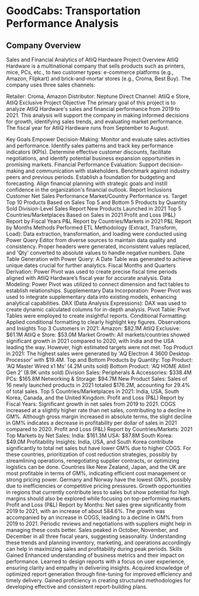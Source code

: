 # GoodCabs: Transportation Performance Analysis

## Company Overview

Sales and Financial Analytics of AtliQ Hardware
Project Overview
AtliQ Hardware is a multinational company that sells products such as printers, mice, PCs, etc., to two customer types: e-commerce platforms (e.g., Amazon, Flipkart) and brick-and-mortar stores (e.g., Croma, Best Buy). The company uses three sales channels:

Retailer: Croma, Amazon
Distributor: Neptune
Direct Channel: AtliQ e Store, AtliQ Exclusive
Project Objective
The primary goal of this project is to analyze AtliQ Hardware's sales and financial performance from 2019 to 2021. This analysis will support the company in making informed decisions for growth, identifying sales trends, and evaluating market performance. The fiscal year for AtliQ Hardware runs from September to August.

Key Goals
Empower Decision-Making:
Monitor and evaluate sales activities and performance.
Identify sales patterns and track key performance indicators (KPIs).
Determine effective customer discounts, facilitate negotiations, and identify potential business expansion opportunities in promising markets.
Financial Performance Evaluation:
Support decision-making and communication with stakeholders.
Benchmark against industry peers and previous periods.
Establish a foundation for budgeting and forecasting.
Align financial planning with strategic goals and instill confidence in the organization's financial outlook.
Report Inclusions
Customer Net Sales Performance
Market/Country Performance vs. Target
Top 10 Products Based on Sales
Top 5 and Bottom 5 Products by Quantity Sold
Division-Level Sales Report
New Products Launched in 2021
Top 5 Countries/Marketplaces Based on Sales in 2021
Profit and Loss (P&L) Report by Fiscal Years
P&L Report by Countries/Markets in 2021
P&L Report by Months
Methods Performed
ETL Methodology (Extract, Transform, Load):
Data extraction, transformation, and loading were conducted using Power Query Editor from diverse sources to maintain data quality and consistency.
Proper headers were generated, inconsistent values replaced, and 'Qty' converted to absolute values to handle negative numbers.
Date Table Generation with Power Query:
A Date Table was generated to achieve unique dates crucial for further analytics.
Fiscal Months and Quarters Derivation:
Power Pivot was used to create precise fiscal time periods aligned with AtliQ Hardware’s fiscal year for accurate analysis.
Data Modeling:
Power Pivot was utilized to connect dimension and fact tables to establish relationships.
Supplementary Data Incorporation:
Power Pivot was used to integrate supplementary data into existing models, enhancing analytical capabilities.
DAX (Data Analysis Expressions):
DAX was used to create dynamic calculated columns for in-depth analysis.
Pivot Table:
Pivot Tables were employed to create insightful reports.
Conditional Formatting:
Applied conditional formatting to clearly highlight key figures.
Observations and Insights
Top 3 Customers in 2021:
Amazon: $82.1M
AtliQ Exclusive: $61.1M
AtliQ e Store: $53.0M
Market Growth:
All markets/countries showed significant growth in 2021 compared to 2020, with India and the USA leading the way. However, high estimated targets were not met.
Top Product in 2021:
The highest sales were generated by 'AQ Electron 4 3600 Desktop Processor' with $19.4M.
Top and Bottom Products by Quantity:
Top Product: 'AQ Master Wired x1 Ms' (4.2M units sold)
Bottom Product: 'AQ HOME Allin1 Gen 2' (8.9K units sold)
Division Sales:
Peripherals & Accessories: $338.4M
PCs: $165.8M
Networking & Storage: $94.7M
New Product Sales:
Sales of 16 newly launched products in 2021 totaled $176.2M, accounting for 29.4% of total sales.
Top 5 Countries/Marketplaces in 2021:
India, USA, South Korea, Canada, and the United Kingdom.
Profit and Loss (P&L) Report by Fiscal Years:
Significant growth in net sales from 2019 to 2021.
COGS increased at a slightly higher rate than net sales, contributing to a decline in GM%.
Although gross margin increased in absolute terms, the slight decline in GM% indicates a decrease in profitability per dollar of sales in 2021 compared to 2020.
Profit and Loss (P&L) Report by Countries/Markets:
2021 Top Markets by Net Sales:
India: $161.3M
USA: $87.8M
South Korea: $49.0M
Profitability Insights:
India, USA, and South Korea contribute significantly to total net sales but have lower GM% due to higher COGS. For these countries, prioritization of cost reduction strategies, possibly by streamlining operations, renegotiating supplier contracts, or optimizing logistics can be done.
Countries like New Zealand, Japan, and the UK are most profitable in terms of GM%, indicating efficient cost management or strong pricing power.
Germany and Norway have the lowest GM%, possibly due to inefficiencies or competitive pricing pressures.
Growth opportunities in regions that currently contribute less to sales but show potential for high margins should also be explored while focusing on top-performing markets.
Profit and Loss (P&L) Report by Months:
Net sales grew significantly from 2019 to 2021, with an increase of about 584.6%.
The growth was accompanied by an increase in COGS, leading to a decline in GM% from 2019 to 2021. Periodic reviews and negotiations with suppliers might help in managing these costs better.
Sales peaked in October, November, and December in all three fiscal years, suggesting seasonality. Understanding these trends and planning inventory, marketing, and operations accordingly can help in maximizing sales and profitability during peak periods.
Skills Gained
Enhanced understanding of business metrics and their impact on performance.
Learned to design reports with a focus on user experience, ensuring clarity and empathy in delivering insights.
Acquired knowledge of optimized report generation through fine-tuning for improved efficiency and timely delivery.
Gained proficiency in creating structured methodologies for developing effective and consistent report-building plans.
